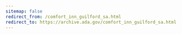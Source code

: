 ```yaml
---
sitemap: false 
redirect_from: /comfort_inn_guilford_sa.html 
redirect_to: https://archive.ada.gov/comfort_inn_guilford_sa.html 
---
```

